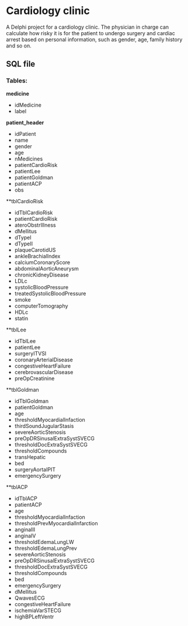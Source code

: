 ﻿# Cardiology clinic

A Delphi project for a cardiology clinic. The physician in charge can calculate how risky it is for the patient to undergo surgery and cardiac arrest based on personal information, such as gender, age, family history and so on.

## SQL file

### Tables:

**medicine**
* idMedicine
* label

**patient_header**
* idPatient
* name
* gender
* age
* nMedicines
* patientCardioRisk
* patientLee
* patientGoldman
* patientACP
* obs

**tblCardioRisk
* idTblCardioRisk
* patientCardioRisk
* ateroObstrIllness
* dMellitus
* dTypeI
* dTypeII
* plaqueCarotidUS
* ankleBrachialIndex
* calciumCoronaryScore
* abdominalAorticAneurysm
* chronicKidneyDisease
* LDLc
* systolicBloodPressure
* treatedSystolicBloodPressure
* smoke
* computerTomography
* HDLc
* statin

**tblLee
* idTblLee
* patientLee
* surgeryITVSI
* coronaryArterialDisease
* congestiveHeartFailure
* cerebrovascularDisease
* preOpCreatinine

**tblGoldman
* idTblGoldman
* patientGoldman
* age
* thresholdMyocardialInfaction
* thirdSoundJugularStasis
* severeAorticStenosis
* preOpDRSinusalExtraSystSVECG
* thresholdDocExtraSystSVECG
* thresholdCompounds
* transHepatic
* bed
* surgeryAortaIPIT
* emergencySurgery

**tblACP
* idTblACP
* patientACP
* age
* thresholdMyocardialInfaction
* thresholdPrevMyocardialInfarction
* anginaIII
* anginaIV
* thresholdEdemaLungLW
* thresholdEdemaLungPrev
* severeAorticStenosis
* preOpDRSinusalExtraSystSVECG
* thresholdDocExtraSystSVECG
* thresholdCompounds
* bed
* emergencySurgery
* dMellitus
* QwavesECG
* congestiveHeartFailure
* ischemiaVarSTECG
* highBPLeftVentr